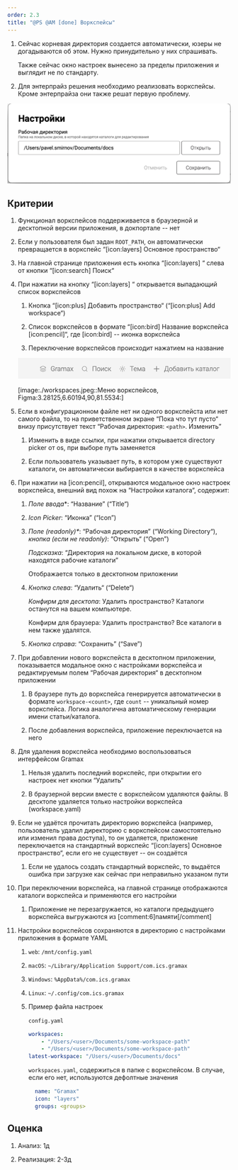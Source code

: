 ```yaml
---
order: 2.3
title: "@PS @AM [done] Воркспейсы"
---
```


1. Сейчас корневая директория создается автоматически, юзеры не догадываются об этом. Нужно принудительно у них спрашивать.

   Также сейчас окно настроек вынесено за пределы приложения и выглядит не по стандарту.

2. Для энтерпрайз решения необходимо реализовать воркспейсы. Кроме энтерпрайза они также решат первую проблему.



![](./workspaces.png "Окно настроек, которое есть сейчас")

## Критерии

1. Функционал воркспейсов поддерживается в браузерной и десктопной версии приложения, в докпортале -- нет

2. Если у пользователя был задан `ROOT_PATH`, он автоматически превращается в воркспейс “[icon:layers] Основное пространство“

3. На главной странице приложения есть кнопка “[icon:layers] <workspace-name>“ слева от кнопки “[icon:search] Поиск“

4. При нажатии на кнопку “[icon:layers]  <workspace-name>“ открывается выпадающий список воркспейсов

   1. Кнопка “[icon:plus] Добавить пространство“ (“[icon:plus] Add workspace“)

   2. Список воркспейсов в формате “[icon:bird] Название воркспейса [icon:pencil]“, где [icon:bird] -- иконка воркспейса

   3. Переключение воркспейсов происходит нажатием на название

   ![](./workspaces-2.png "Меню на главной странице")

   [image:./workspaces.jpeg::Меню воркспейсов, Figma:3.28125,6.60194,90,81.5534:]

5. Если в конфигурационном файле нет ни одного воркспейста или нет самого файла, то на приветственном экране “Пока что тут пусто“ внизу присутствует текст “Рабочая директория: `<path>`. Изменить”

   1. Изменить в виде ссылки, при нажатии открывается directory picker от os, при выборе путь заменяется

   2. Если пользователь указывает путь, в котором уже существуют каталоги, он автоматически выбирается в качестве воркспейса

6. При нажатии на [icon:pencil], открываются модальное окно настроек воркспейса, внешний вид похож на “Настройки каталога“, содержит:

   1. *Поле ввода*\*: “Название” (“Title“)

   2. *Icon Picker*: “Иконка” (“Icon”)

   3. *Поле (readonly)\**: “Рабочая директория” (“Working Directory“), *кнопка (если не readonly)*: “Открыть“ (“Open”)

      *Подсказка*: “Директория на локальном диске, в которой находятся рабочие каталоги”

      Отображается только в десктопном приложении

   4. *Кнопка слева*: “Удалить“ (“Delete“)

      *Конфирм для десктопа*: Удалить пространство? Каталоги останутся на вашем компьютере.

      Конфирм для браузера: Удалить пространство? Все каталоги в нем также удалятся.

   5. *Кнопка справа*: “Сохранить” (“Save”)

7. При добавлении нового воркспейста в десктопном приложении, показывается модальное окно с настройками воркспейса и редактируемым полем “Рабочая директория“ в десктопном приложении

   1. В браузере путь до воркспейса генерируется автоматически в формате `workspace-<count>`, где `count` -- уникальный номер воркспейса. Логика аналогична автоматическому генерации имени статьи/каталога.

   2. После добавления воркспейса, приложение переключается на него

8. Для удаления воркспейса необходимо воспользоваться интерфейсом Gramax

   1. Нельзя удалить последний воркспейс, при открытии его настроек нет кнопки “Удалить“

   2. В браузерной версии вместе с воркспейсом удаляются файлы. В десктопе удаляется только настройки воркспейса (workspace.yaml)

9. Если не удаётся прочитать директорию воркспейса (например, пользователь удалил директорию с воркспейсом самостоятельно или изменил права доступа), то он удаляется, приложение переключается на стандартный воркспейс “[icon:layers] Основное пространство“, если его не существует -- он создаётся

   1. Если не удалось создать стандартный воркспейс, то выдаётся ошибка при загрузке как сейчас при неправильно указаном пути

10. При переключении воркспейса, на главной странице отображаются каталоги воркспейса и применяются его настройки

    1. Приложение не перезагружается, но каталоги предыдущего воркспейса выгружаются из [comment:6]памяти[/comment]

11. Настройки воркспейсов сохраняются в директорию с настройками приложения в формате YAML

    1. `web`: `/mnt/config.yaml`

    2. `macOS`: `~/Library/Application Support/com.ics.gramax`

    3. `Windows`: `%AppData%/com.ics.gramax`

    4. `Linux`: `~/.config/com.ics.gramax`

    5. Пример файла настроек

       `config.yaml`

       ```yaml
       workspaces:
           - "/Users/<user>/Documents/some-workspace-path"
           - "/Users/<user>/Documents/some-workspace-path"
       latest-workspace: "/Users/<user>/Documents/docs"
       ```

       `workspaces.yaml`, содержиться в папке с воркспейсом. В случае, если его нет, используются дефолтные значения

       ```yaml
         name: "Gramax"
         icon: "layers"
         groups: <groups>
       ```

## Оценка

1. Анализ: 1д

2. Реализация: 2-3д